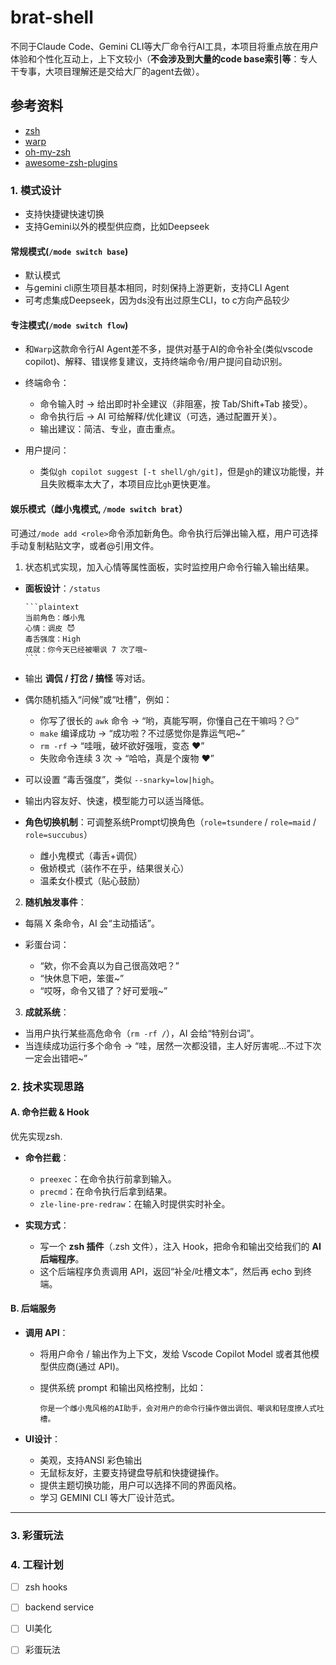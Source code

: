 # brat-shell

不同于Claude Code、Gemini CLI等大厂命令行AI工具，本项目将重点放在用户体验和个性化互动上，上下文较小（**不会涉及到大量的code base索引等**：专人干专事，大项目理解还是交给大厂的agent去做）。

## 参考资料

- [zsh](https://zsh.sourceforge.io/Doc/Release/index.html)
- [warp](https://docs.warp.dev/)
- [oh-my-zsh](https://github.com/ohmyzsh/ohmyzsh)
- [awesome-zsh-plugins](https://github.com/unixorn/awesome-zsh-plugins)


### 1. 模式设计

- 支持快捷键快速切换
- 支持Gemini以外的模型供应商，比如Deepseek

#### 常规模式(`/mode switch base`)

* 默认模式
* 与gemini cli原生项目基本相同，时刻保持上游更新，支持CLI Agent
* 可考虑集成Deepseek，因为ds没有出过原生CLI，to c方向产品较少

#### 专注模式(`/mode switch flow`)

* 和`Warp`这款命令行AI Agent差不多，提供对基于AI的命令补全(类似vscode copilot)、解释、错误修复建议，支持终端命令/用户提问自动识别。

* 终端命令：
  * 命令输入时 → 给出即时补全建议（非阻塞，按 Tab/Shift+Tab 接受）。
  * 命令执行后 → AI 可给解释/优化建议（可选，通过配置开关）。
  * 输出建议：简洁、专业，直击重点。
* 用户提问：
  * 类似`gh copilot suggest [-t shell/gh/git]`，但是`gh`的建议功能慢，并且失败概率太大了，本项目应比`gh`更快更准。

#### 娱乐模式（雌小鬼模式, `/mode switch brat`）

可通过`/mode add <role>`命令添加新角色。命令执行后弹出输入框，用户可选择手动复制粘贴文字，或者@引用文件。

1. 状态机式实现，加入心情等属性面板，实时监控用户命令行输入输出结果。

  * **面板设计**：`/status`

        ```plaintext
        当前角色：雌小鬼
        心情：调皮 😈
        毒舌强度：High
        成就：你今天已经被嘲讽 7 次了哦~
        ```

  * 输出 **调侃 / 打岔 / 搞怪** 等对话。
  * 偶尔随机插入“问候”或“吐槽”，例如：

    * 你写了很长的 `awk` 命令 → “哟，真能写啊，你懂自己在干嘛吗？😏”
    * `make` 编译成功 → “成功啦？不过感觉你是靠运气吧\~”
    * `rm -rf` → “哇哦，破坏欲好强哦，变态 ♥”
    * 失败命令连续 3 次 → “哈哈，真是个废物 ♥”
  * 可以设置 “毒舌强度”，类似 `--snarky=low|high`。
  * 输出内容友好、快速，模型能力可以适当降低。

  * **角色切换机制**：可调整系统Prompt切换角色（`role=tsundere` / `role=maid` / `role=succubus`）

    * 雌小鬼模式（毒舌+调侃）
    * 傲娇模式（装作不在乎，结果很关心）
    * 温柔女仆模式（贴心鼓励）

2. **随机触发事件**：

  * 每隔 X 条命令，AI 会“主动插话”。
  * 彩蛋台词：

    * “欸，你不会真以为自己很高效吧？”
    * “快休息下吧，笨蛋\~”
    * “哎呀，命令又错了？好可爱哦\~”

3. **成就系统**：

  * 当用户执行某些高危命令（`rm -rf /`），AI 会给“特别台词”。
  * 当连续成功运行多个命令 → “哇，居然一次都没错，主人好厉害呢…不过下次一定会出错吧\~”

### 2. 技术实现思路

#### A. 命令拦截 & Hook

优先实现zsh.

* **命令拦截**：

  * `preexec`：在命令执行前拿到输入。
  * `precmd`：在命令执行后拿到结果。
  * `zle-line-pre-redraw`：在输入时提供实时补全。

* **实现方式**：

  * 写一个 **zsh 插件**（.zsh 文件），注入 Hook，把命令和输出交给我们的 **AI 后端程序**。
  * 这个后端程序负责调用 API，返回“补全/吐槽文本”，然后再 echo 到终端。

#### B. 后端服务

* **调用 API**：

  * 将用户命令 / 输出作为上下文，发给 Vscode Copilot Model 或者其他模型供应商(通过 API)。
  * 提供系统 prompt 和输出风格控制，比如：

    ```
    你是一个雌小鬼风格的AI助手，会对用户的命令行操作做出调侃、嘲讽和轻度撩人式吐槽。
    ```

* **UI设计**：

  * 美观，支持ANSI 彩色输出
  * 无鼠标友好，主要支持键盘导航和快捷键操作。
  * 提供主题切换功能，用户可以选择不同的界面风格。
  * 学习 GEMINI CLI 等大厂设计范式。

---

### 3. 彩蛋玩法


### 4. 工程计划

- [ ] zsh hooks
- [ ] backend service
- [ ] UI美化
- [ ] 彩蛋玩法

